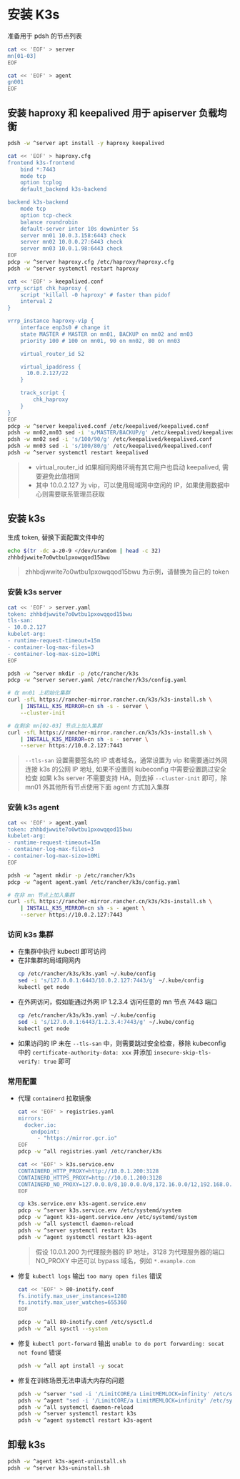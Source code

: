 # 安装 K3s

准备用于 pdsh 的节点列表

```sh
cat << 'EOF' > server
mn[01-03]
EOF

cat << 'EOF' > agent
gn001
EOF
```

## 安装 haproxy 和 keepalived 用于 apiserver 负载均衡

```sh
pdsh -w ^server apt install -y haproxy keepalived

cat << 'EOF' > haproxy.cfg
frontend k3s-frontend
    bind *:7443
    mode tcp
    option tcplog
    default_backend k3s-backend

backend k3s-backend
    mode tcp
    option tcp-check
    balance roundrobin
    default-server inter 10s downinter 5s
    server mn01 10.0.3.158:6443 check
    server mn02 10.0.0.27:6443 check
    server mn03 10.0.1.98:6443 check
EOF
pdcp -w ^server haproxy.cfg /etc/haproxy/haproxy.cfg
pdsh -w ^server systemctl restart haproxy

cat << 'EOF' > keepalived.conf
vrrp_script chk_haproxy {
    script 'killall -0 haproxy' # faster than pidof
    interval 2
}

vrrp_instance haproxy-vip {
    interface enp3s0 # change it
    state MASTER # MASTER on mn01, BACKUP on mn02 and mn03
    priority 100 # 100 on mn01, 90 on mn02, 80 on mn03

    virtual_router_id 52

    virtual_ipaddress {
      10.0.2.127/22
    }

    track_script {
        chk_haproxy
    }
}
EOF
pdcp -w ^server keepalived.conf /etc/keepalived/keepalived.conf
pdsh -w mn02,mn03 sed -i 's/MASTER/BACKUP/g' /etc/keepalived/keepalived.conf
pdsh -w mn02 sed -i 's/100/90/g' /etc/keepalived/keepalived.conf
pdsh -w mn03 sed -i 's/100/80/g' /etc/keepalived/keepalived.conf
pdsh -w ^server systemctl restart keepalived
```

> * virtual_router_id 如果相同网络环境有其它用户也启动 keepalived, 需要避免此值相同
> * 其中 10.0.2.127 为 vip，可以使用局域网中空闲的 IP，如果使用数据中心则需要联系管理员获取

## 安装 k3s

生成 token, 替换下面配置文件中的 <token>

```sh
echo $(tr -dc a-z0-9 </dev/urandom | head -c 32)
zhhbdjwwite7o0wtbu1pxowqqod15bwu
```

> zhhbdjwwite7o0wtbu1pxowqqod15bwu 为示例，请替换为自己的 token

### 安装 k3s server

```sh
cat << 'EOF' > server.yaml
token: zhhbdjwwite7o0wtbu1pxowqqod15bwu
tls-san:
- 10.0.2.127
kubelet-arg:
- runtime-request-timeout=15m
- container-log-max-files=3
- container-log-max-size=10Mi
EOF

pdsh -w ^server mkdir -p /etc/rancher/k3s
pdcp -w ^server server.yaml /etc/rancher/k3s/config.yaml
```

```sh
# 在 mn01 上初始化集群
curl -sfL https://rancher-mirror.rancher.cn/k3s/k3s-install.sh \
	| INSTALL_K3S_MIRROR=cn sh -s - server \
    --cluster-init

# 在剩余 mn[02-03] 节点上加入集群
curl -sfL https://rancher-mirror.rancher.cn/k3s/k3s-install.sh \
	| INSTALL_K3S_MIRROR=cn sh -s - server \
	--server https://10.0.2.127:7443
```

> `--tls-san` 设置需要签名的 IP 或者域名，通常设置为 vip 和需要通过外网连接 k3s 的公网 IP 地址, 如果不设置则 kubeconfig 中需要设置跳过安全检查
> 如果 k3s server 不需要支持 HA，则去掉 `--cluster-init` 即可，除 mn01 外其他所有节点使用下面 agent 方式加入集群

### 安装 k3s agent

```sh
cat << 'EOF' > agent.yaml
token: zhhbdjwwite7o0wtbu1pxowqqod15bwu
kubelet-arg:
- runtime-request-timeout=15m
- container-log-max-files=3
- container-log-max-size=10Mi
EOF

pdsh -w ^agent mkdir -p /etc/rancher/k3s
pdcp -w ^agent agent.yaml /etc/rancher/k3s/config.yaml
```

```sh
# 在非 mn 节点上加入集群
curl -sfL https://rancher-mirror.rancher.cn/k3s/k3s-install.sh \
	| INSTALL_K3S_MIRROR=cn sh -s - agent \
	--server https://10.0.2.127:7443
```

### 访问 k3s 集群

- 在集群中执行 kubectl 即可访问
- 在非集群的局域网网内
  ```sh
  cp /etc/rancher/k3s/k3s.yaml ~/.kube/config
  sed -i 's/127.0.0.1:6443/10.0.2.127:7443/g' ~/.kube/config
  kubectl get node
  ```
- 在外网访问，假如能通过外网 IP 1.2.3.4 访问任意的 mn 节点 7443 端口
  ```sh
  cp /etc/rancher/k3s/k3s.yaml ~/.kube/config
  sed -i 's/127.0.0.1:6443/1.2.3.4:7443/g' ~/.kube/config
  kubectl get node
  ```
- 如果访问的 IP 未在 `--tls-san` 中，则需要跳过安全检查，移除 kubeconfig 中的 `certificate-authority-data: xxx` 并添加 `insecure-skip-tls-verify: true` 即可

### 常用配置

- 代理 `containerd` 拉取镜像

  ```sh
  cat << 'EOF' > registries.yaml
  mirrors:
    docker.io:
      endpoint:
        - "https://mirror.gcr.io"
  EOF
  pdcp -w ^all registries.yaml /etc/rancher/k3s

  cat << 'EOF' > k3s.service.env
  CONTAINERD_HTTP_PROXY=http://10.0.1.200:3128
  CONTAINERD_HTTPS_PROXY=http://10.0.1.200:3128
  CONTAINERD_NO_PROXY=127.0.0.0/8,10.0.0.0/8,172.16.0.0/12,192.168.0.0/16
  EOF

  cp k3s.service.env k3s-agent.service.env
  pdcp -w ^server k3s.service.env /etc/systemd/system
  pdcp -w ^agent k3s-agent.service.env /etc/systemd/system
  pdsh -w ^all systemctl daemon-reload
  pdsh -w ^server systemctl restart k3s
  pdsh -w ^agent systemctl restart k3s-agent
  ```

  > 假设 10.0.1.200 为代理服务器的 IP 地址，3128 为代理服务器的端口
  > NO_PROXY 中还可以 bypass 域名，例如 `*.example.com`
  
- 修复 `kubectl logs` 输出 `too many open files` 错误

  ```sh
  cat << 'EOF' > 80-inotify.conf
  fs.inotify.max_user_instances=1280
  fs.inotify.max_user_watches=655360
  EOF

  pdcp -w ^all 80-inotify.conf /etc/sysctl.d
  pdsh -w ^all sysctl --system
  ```

- 修复 `kubectl port-forward` 输出 `unable to do port forwarding: socat not found` 错误

  ```sh
  pdsh -w ^all apt install -y socat
  ```

- 修复在训练场景无法申请大内存的问题

  ```sh
  pdsh -w ^server "sed -i '/LimitCORE/a LimitMEMLOCK=infinity' /etc/systemd/system/k3s.service"
  pdsh -w ^agent "sed -i '/LimitCORE/a LimitMEMLOCK=infinity' /etc/systemd/system/k3s-agent.service"
  pdsh -w ^all systemctl daemon-reload
  pdsh -w ^server systemctl restart k3s
  pdsh -w ^agent systemctl restart k3s-agent
  ```

## 卸载 k3s

```sh
pdsh -w ^agent k3s-agent-uninstall.sh
pdsh -w ^server k3s-uninstall.sh
```

